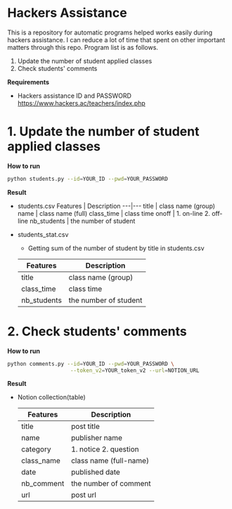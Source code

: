 # Hackers Assistance

This is a repository for automatic programs helped works easily during hackers assistance. I can reduce a lot of time that spent on other important matters through this repo. Program list is as follows.

1. Update the number of student applied classes
2. Check students' comments 

**Requirements**
- Hackers assistance ID and PASSWORD
    https://www.hackers.ac/teachers/index.php

# 1. Update the number of student applied classes

**How to run**
```bash
python students.py --id=YOUR_ID --pwd=YOUR_PASSWORD
```

**Result**
- students.csv
    Features | Description
    ---|---
    title | class name (group)
    name | class name (full)
    class_time | class time
    onoff | 1. on-line 2. off-line
    nb_students | the number of student

- students_stat.csv
    - Getting sum of the number of student by title in students.csv

    Features | Description
    ---|---
    title | class name (group)
    class_time | class time
    nb_students | the number of student



# 2. Check students' comments

**How to run**
```bash
python comments.py --id=YOUR_ID --pwd=YOUR_PASSWORD \
                    --token_v2=YOUR_token_v2 --url=NOTION_URL
```

**Result**
- Notion collection(table)

    Features | Description
    ---|---
    title | post title
    name | publisher name
    category | 1. notice 2. question
    class_name | class name (full-name)
    date | published date
    nb_comment | the number of comment
    url  | post url